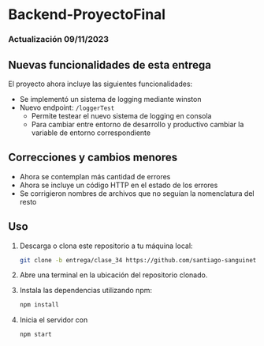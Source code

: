 # Backend-ProyectoFinal
### Actualización 09/11/2023
## Nuevas funcionalidades de esta entrega

El proyecto ahora incluye las siguientes funcionalidades:

- Se implementó un sistema de logging mediante winston
- Nuevo endpoint: `/loggerTest`
  - Permite testear el nuevo sistema de logging en consola
  - Para cambiar entre entorno de desarrollo y productivo cambiar la variable de entorno correspondiente

## Correcciones y cambios menores

- Ahora se contemplan más cantidad de errores
- Ahora se incluye un código HTTP en el estado de los errores
- Se corrigieron nombres de archivos que no seguían la nomenclatura del resto

## Uso

1. Descarga o clona este repositorio a tu máquina local:
   ```bash
   git clone -b entrega/clase_34 https://github.com/santiago-sanguinetti/Backend-ProyectoFinal.git
   ```
2. Abre una terminal en la ubicación del repositorio clonado.
   
3. Instala las dependencias utilizando npm:
   ```bash
   npm install
   ```
4. Inicia el servidor con 
   ```bash
   npm start
   ```
